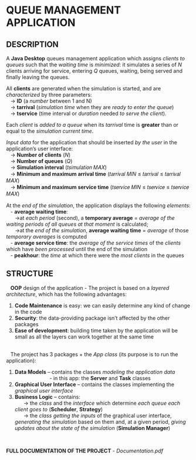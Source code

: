# QUEUE MANAGEMENT APPLICATION
## DESCRIPTION
A **Java Desktop** queues management application which assigns _clients to queues_ such that the _waiting time_ is _minimized_: 
it simulates a series of _N_ clients arriving for service, entering _Q_ queues, waiting, being served and finally leaving the queues. 
&nbsp;

All **clients** are generated when the simulation is started, and are _characterized_ by three parameters: \
$~~~$-> **ID** (a _number_ between 1 and N) \
$~~~$-> **tarrival** (_simulation time_ when they are _ready to enter the queue_)  \
$~~~$-> **tservice** (time interval or _duration_ needed _to serve the client_).
&nbsp;

Each _client_ is _added to a queue_ when its *tarrival* time is **greater** than or equal to the _simulation current time_. 
&nbsp;

_Input data_ for the application that should be inserted _by the user_ in the application’s user interface: \
$~~~$-> **Number of clients** (_N_) \
$~~~$-> **Number of queues** (_Q_) \
$~~~$-> **Simulation interval** (𝑡𝑠𝑖𝑚𝑢𝑙𝑎𝑡𝑖𝑜𝑛 𝑀𝐴𝑋)  \
$~~~$-> **Minimum and maximum arrival time** (𝑡𝑎𝑟𝑟𝑖𝑣𝑎𝑙 𝑀𝐼𝑁 ≤ 𝑡𝑎𝑟𝑟𝑖𝑣𝑎𝑙 ≤ 𝑡𝑎𝑟𝑟𝑖𝑣𝑎𝑙 𝑀𝐴𝑋) \
$~~~$-> **Minimum and maximum service time** (𝑡𝑠𝑒𝑟𝑣𝑖𝑐𝑒 𝑀𝐼𝑁 ≤ 𝑡𝑠𝑒𝑟𝑣𝑖𝑐𝑒 ≤ 𝑡𝑠𝑒𝑟𝑣𝑖𝑐𝑒 𝑀𝐴𝑋)
&nbsp;

At the _end of the simulation_, the application displays the following _elements_: \
$~~~$- **average waiting time**: \
$~~~~~~$->at _each period_ (second), a **temporary average** = _average of the waiting periods of all queues at that moment_ is calculated; \
$~~~~~~$->at the _end of the simulation_, **average waiting time** = _average_ of those _temporary averages_ is computed \
$~~~$- **average service time**: the _average of the service times_ of the _clients_ which have _been processed_ until the end of the simulation \
$~~~$- **peakhour**: the _time_ at which there were the _most clients_ in the queues 

## STRUCTURE
$~~$  **OOP** design of the application - The project is based on a _layered architecture_, which has the following advantages:
  1. **Code Maintenance** is easy: we can easily determine any kind of change in the code
  2. **Security**: the data-providing package isn’t affected by the other packages
  3. **Ease of development**: building time taken by the application will be small as all the layers can work together at the same time     
&nbsp;

$~~$  The project has 3 packages + the _App class_ (its purpose is to run the application):
  1. **Data Models** – contains the classes _modeling the application data_ \
$~~~~~~~~~~~~~~~~~~~~~~~~$- in this app: the **Server** and **Task** classes
  2. **Graphical User Interface** – contains the classes implementing the _graphical user interface_
  3. **Business Logic** – contains: \
$~~~~~~$-> the _class_ and the _interface_ which determine _each queue each client goes to_ (**Scheduler**, **Strategy**) \
$~~~~~~$-> the _class getting the inputs_ of the graphical user interface, _generating the simulation_ based on them and, at a given period, _giving updates about the state of the simulation_ (**Simulation Manager**)

&nbsp;

**FULL DOCUMENTATION OF THE PROJECT** - _Documentation.pdf_
